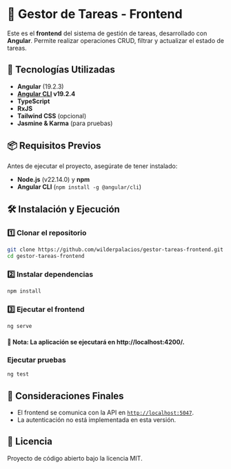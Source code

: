 # 📌 Gestor de Tareas - Frontend

Este es el **frontend** del sistema de gestión de tareas, desarrollado con **Angular**. Permite realizar operaciones CRUD, filtrar y actualizar el estado de tareas.

## 🚀 Tecnologías Utilizadas

- **Angular** (19.2.3)
- **[Angular CLI](https://github.com/angular/angular-cli) v19.2.4**
- **TypeScript**
- **RxJS**
- **Tailwind CSS** (opcional)
- **Jasmine & Karma** (para pruebas)

## 📦 Requisitos Previos

Antes de ejecutar el proyecto, asegúrate de tener instalado:

- **Node.js** (v22.14.0) y **npm**
- **Angular CLI** (`npm install -g @angular/cli`)

## 🛠️ Instalación y Ejecución

### 1️⃣ Clonar el repositorio

```sh
git clone https://github.com/wilderpalacios/gestor-tareas-frontend.git
cd gestor-tareas-frontend
```


### 2️⃣ Instalar dependencias

```sh
npm install
```


### 3️⃣ Ejecutar el frontend

```sh
ng serve
```

#### 📌 Nota: La aplicación se ejecutará en http://localhost:4200/.


### Ejecutar pruebas
```sh
ng test
```


## 📌 Consideraciones Finales

- El frontend se comunica con la API en [`http://localhost:5047`](http://localhost:5047).
- La autenticación no está implementada en esta versión.

## 📄 Licencia

Proyecto de código abierto bajo la licencia MIT.